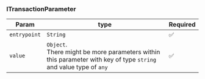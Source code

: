 ### ITransactionParameter

| Param        | type                                                                                                                 | Required | 
|--------------|----------------------------------------------------------------------------------------------------------------------|----------|
| `entrypoint` | `String`                                                                                                             | ✅        |
| `value`      | `Object`.<br/>There might be more parameters within this parameter with key of type `string` and value type of `any` | ✅        |

